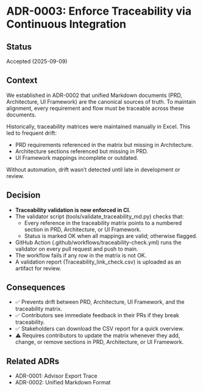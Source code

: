 # ADR-0003: Enforce Traceability via Continuous Integration

## Status
Accepted (2025-09-09)

## Context
We established in ADR-0002 that unified Markdown documents (PRD, Architecture, UI Framework) are the canonical sources of truth. To maintain alignment, every requirement and flow must be traceable across these documents.

Historically, traceability matrices were maintained manually in Excel. This led to frequent drift:
- PRD requirements referenced in the matrix but missing in Architecture.
- Architecture sections referenced but missing in PRD.
- UI Framework mappings incomplete or outdated.

Without automation, drift wasn’t detected until late in development or review.

## Decision
- **Traceability validation is now enforced in CI.**
- The validator script (tools/validate_traceability_md.py) checks that:
  - Every reference in the traceability matrix points to a numbered section in PRD, Architecture, or UI Framework.
  - Status is marked OK when all mappings are valid; otherwise flagged.
- GitHub Action (.github/workflows/traceability-check.yml) runs the validator on every pull request and push to main.
- The workflow fails if any row in the matrix is not OK.
- A validation report (Traceability_link_check.csv) is uploaded as an artifact for review.

## Consequences
- ✅ Prevents drift between PRD, Architecture, UI Framework, and the traceability matrix.
- ✅ Contributors see immediate feedback in their PRs if they break traceability.
- ✅ Stakeholders can download the CSV report for a quick overview.
- ⚠️ Requires contributors to update the matrix whenever they add, change, or remove sections in PRD, Architecture, or UI Framework.

## Related ADRs
- ADR-0001: Advisor Export Trace
- ADR-0002: Unified Markdown Format
